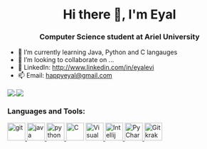 <h1 align="center">Hi there 👋, I'm Eyal</h1>
<h3 align="center">Computer Science student at Ariel University</h3>

- 🌱 I’m currently learning Java, Python and C langauges
- 👯 I’m looking to collaborate on ...
- 💬 LinkedIn: http://www.linkedin.com/in/eyalevi
- 📫 Email: happyeyal@gmail.com

<a href="https://github.com/anuraghazra/github-readme-stats">
  <img align="center" src="https://github-readme-stats.vercel.app/api/top-langs/?username=LeviEyal&theme=dark&layout=compact" />
</a>
<a href="https://github.com/anuraghazra/convoychat">
  <img align="center" src="https://github-readme-stats.vercel.app/api?username=LeviEyal&show_icons=true&theme=dark&layout=compact&line_height=20" />
</a>

<h3 align="left">Languages and Tools:</h3>
<p align="left"> 
<a href="https://git-scm.com/" target="git"> <img src="https://www.vectorlogo.zone/logos/git-scm/git-scm-icon.svg" alt="git" width="40" height="40"/> </a>
<a href="https://www.java.com" target="Java"> <img src="https://devicons.github.io/devicon/devicon.git/icons/java/java-original-wordmark.svg" alt="java" width="40" height="40"/> </a>
<a href="https://www.python.org" target="Python"> <img src="https://devicons.github.io/devicon/devicon.git/icons/python/python-original.svg" alt="python" width="40" height="40"/> </a>
<a href="https://en.wikipedia.org/wiki/C_(programming_language)" title="C"><img src="https://github.com/tomchen/stack-icons/blob/master/logos/c.svg" alt="C" width="40" height="40"/></a>
<a href="https://code.visualstudio.com/" title="Visual Studio Code"><img src="https://github.com/tomchen/stack-icons/blob/master/logos/visual-studio-code.svg" alt="Visual Studio Code" width="40" height="40"/>  </a>
<a href="https://www.jetbrains.com/idea/" title="Intellij IDEA"><img src="https://github.com/tomchen/stack-icons/blob/master/logos/intellij-idea.svg" alt="Intellij IDEA" width="40" height="40"/>  </a>
<a href="https://www.jetbrains.com/pycharm/" target="PyCharm"><img src="https://github.com/tomchen/stack-icons/blob/master/logos/pycharm.svg" alt="PyCharm" width="40" height="40"/>  </a>
<a href="https://www.gitkraken.com" title="Gitkraken"><img src="https://raw.githubusercontent.com/tomchen/stack-icons/3d586ebac68a43c8358d030ee96c9e07afeff489/logos/gitkraken.svg" alt="Gitkraken" width="40" height="40"/>  </a>
</p>
